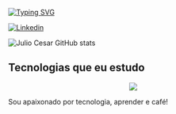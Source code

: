 [![Typing SVG](https://readme-typing-svg.demolab.com?font=Fira+Code&weight=700&pause=1000&color=209652&random=false&width=435&lines=Ol%C3%A1%2C+eu+sou+o+Julio+Cesar!+%F0%9F%96%96;Eu+sou+Estudante+de+ADS;Estudante+de+Redes+de+Computadores;Eu+sou+Analista+de+Suporte;Eu+sou+DevOps+Jr;Eu+sou+Desenvolvedor+Full+Stack)](https://git.io/typing-svg)


[![Linkedin](https://img.shields.io/badge/LinkedIn-0077B5?style=for-the-badge&logo=linkedin&logoColor=white)][def]

[def]: https://www.linkedin.com/in/juliocesar-devop/

![Julio Cesar GitHub stats](https://github-readme-stats.vercel.app/api?username=jcsalerno&show_icons=true&theme=dark)


## Tecnologias que eu estudo

 <p align="center">
  <a href="https://skillicons.dev">
    <img src="https://skillicons.dev/icons?i=kubernetes,docker,c,aws,cpp,css,github,html,js,laravel,linux,nodejs,php,postman,py,react,vscode,wordpress,go" />
  </a>
</p>


Sou apaixonado por tecnologia, aprender e café! 
